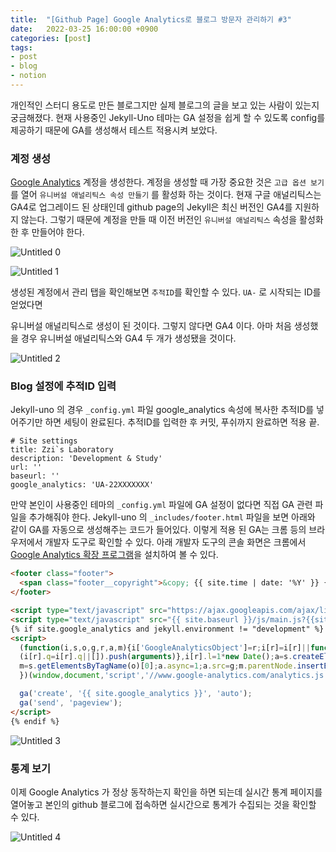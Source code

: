 ```yaml
---
title:  "[Github Page] Google Analytics로 블로그 방문자 관리하기 #3"
date:   2022-03-25 16:00:00 +0900
categories: [post]
tags:
- post
- blog
- notion
---
```

개인적인 스터디 용도로 만든 블로그지만 실제 블로그의 글을 보고 있는 사람이 있는지 궁금해졌다. 현재 사용중인 Jekyll-Uno 테마는 GA 설정을 쉽게 할 수 있도록 config를 제공하기 때문에 GA를 생성해서 테스트 적용시켜 보았다.

### 계정 생성

[Google Analytics](https://analytics.google.com/) 계정을 생성한다. 계정을 생성할 때 가장 중요한 것은 `고급 옵션 보기` 를 열어 `유니버설 애널리틱스 속성 만들기` 를 활성화 하는 것이다. 현재 구글 애널리틱스는 GA4로 업그레이드 된 상태인데 github page의 Jekyll은 최신 버전인 GA4를 지원하지 않는다. 그렇기 때문에 계정을 만들 때 이전 버전인 `유니버설 애널리틱스` 속성을 활성화한 후 만들어야 한다.

![Untitled 0](https://user-images.githubusercontent.com/6336815/160074040-8ec592ab-d990-4cc7-8266-f0d8c0fd2aef.png)

![Untitled 1](https://user-images.githubusercontent.com/6336815/160074044-8507ae6d-a94d-4eae-aa9a-433fa40bbc4e.png)

생성된 계정에서 관리 탭을 확인해보면 `추적ID`를 확인할 수 있다. `UA-` 로 시작되는 ID를 얻었다면 

유니버설 애널리틱스로 생성이 된 것이다. 그렇지 않다면 GA4 이다. 아마 처음 생성했을 경우 유니버설 애널리틱스와 GA4 두 개가 생성됐을 것이다.

![Untitled 2](https://user-images.githubusercontent.com/6336815/160074045-aa15393a-cf84-4dee-8e5e-e33d31387301.png)

### Blog 설정에 추적ID 입력

Jekyll-uno 의 경우 `_config.yml` 파일 google_analytics 속성에 복사한 추적ID를 넣어주기만 하면 세팅이 완료된다. 추적ID를 입력한 후 커밋, 푸쉬까지 완료하면 적용 끝.

```tsx
# Site settings
title: Zzi`s Laboratory
description: 'Development & Study'
url: ''
baseurl: ''
google_analytics: 'UA-22XXXXXXX'
```

만약 본인이 사용중인 테마의 `_config.yml` 파일에 GA 설정이 없다면 직접 GA 관련 파일을 추가해줘야 한다. Jekyll-uno 의 `_includes/footer.html` 파일을 보면 아래와 같이 GA를 자동으로 생성해주는 코드가 들어있다.  이렇게 적용 된 GA는 크롬 등의 브라우저에서 개발자 도구로 확인할 수 있다. 아래 개발자 도구의 콘솔 화면은 크롬에서 [Google Analytics 확장 프로그램](https://chrome.google.com/webstore/detail/google-analytics-debugger/jnkmfdileelhofjcijamephohjechhna?hl=ko)을 설치하여 볼 수 있다.

```html
<footer class="footer">
  <span class="footer__copyright">&copy; {{ site.time | date: '%Y' }} {{ site.author.name }}. All rights reserved.</span>
</footer>

<script type="text/javascript" src="https://ajax.googleapis.com/ajax/libs/jquery/3.3.1/jquery.min.js"></script>
<script type="text/javascript" src="{{ site.baseurl }}/js/main.js?{{site.time | date: '%s%N'}}"></script>
{% if site.google_analytics and jekyll.environment != "development" %}
<script>
  (function(i,s,o,g,r,a,m){i['GoogleAnalyticsObject']=r;i[r]=i[r]||function(){
  (i[r].q=i[r].q||[]).push(arguments)},i[r].l=1*new Date();a=s.createElement(o),
  m=s.getElementsByTagName(o)[0];a.async=1;a.src=g;m.parentNode.insertBefore(a,m)
  })(window,document,'script','//www.google-analytics.com/analytics.js','ga');

  ga('create', '{{ site.google_analytics }}', 'auto');
  ga('send', 'pageview');
</script>
{% endif %}
```

![Untitled 3](https://user-images.githubusercontent.com/6336815/160074047-7197f1e2-a31d-4ee2-ad7d-d2707d6f3a63.png)

### 통계 보기

이제 Google Analytics 가 정상 동작하는지 확인을 하면 되는데 실시간 통계 페이지를 열어놓고 본인의 github 블로그에 접속하면 실시간으로 통계가 수집되는 것을 확인할 수 있다.

![Untitled 4](https://user-images.githubusercontent.com/6336815/160074050-68596823-9d14-4f82-98b2-aaa48611594a.png)
